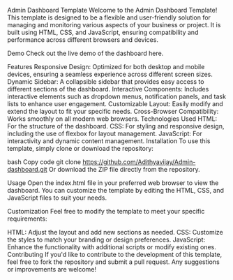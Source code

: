 Admin Dashboard Template
Welcome to the Admin Dashboard Template! This template is designed to be a flexible and user-friendly solution for managing and monitoring various aspects of your business or project. It is built using HTML, CSS, and JavaScript, ensuring compatibility and performance across different browsers and devices.

Demo
Check out the live demo of the dashboard here.

Features
Responsive Design: Optimized for both desktop and mobile devices, ensuring a seamless experience across different screen sizes.
Dynamic Sidebar: A collapsible sidebar that provides easy access to different sections of the dashboard.
Interactive Components: Includes interactive elements such as dropdown menus, notification panels, and task lists to enhance user engagement.
Customizable Layout: Easily modify and extend the layout to fit your specific needs.
Cross-Browser Compatibility: Works smoothly on all modern web browsers.
Technologies Used
HTML: For the structure of the dashboard.
CSS: For styling and responsive design, including the use of flexbox for layout management.
JavaScript: For interactivity and dynamic content management.
Installation
To use this template, simply clone or download the repository:

bash
Copy code
git clone https://github.com/Adithyavijay/Admin-dashboard.git
Or download the ZIP file directly from the repository.

Usage
Open the index.html file in your preferred web browser to view the dashboard. You can customize the template by editing the HTML, CSS, and JavaScript files to suit your needs.

Customization
Feel free to modify the template to meet your specific requirements:

HTML: Adjust the layout and add new sections as needed.
CSS: Customize the styles to match your branding or design preferences.
JavaScript: Enhance the functionality with additional scripts or modify existing ones.
Contributing
If you'd like to contribute to the development of this template, feel free to fork the repository and submit a pull request. Any suggestions or improvements are welcome!



